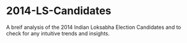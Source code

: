 # 2014-LS-Candidates
A breif analysis of the 2014 Indian Loksabha Election Candidates and to check for any intuitive trends and insights.
